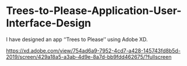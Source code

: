 # Trees-to-Please-Application-User-Interface-Design
I have designed an app ‘‘Trees to Please’’ using Adobe XD.

https://xd.adobe.com/view/754ad6a9-7952-4cd7-a428-145743fd8b5d-2019/screen/429a18a5-a3ab-4d9e-8a7d-bb9fdd462675/?fullscreen

